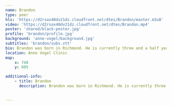 ```yaml
---
name: Brandon
type: peer
hls: 'https://d2rsox40dv21dz.cloudfront.net/dtes/Brandon/master.m3u8'
video: 'https://d2rsox40dv21dz.cloudfront.net/dtes/Brandon.mp4'
poster: 'shared/black-poster.jpg'
profile: 'brandon/profile.jpg'
background: 'anne-vogel/background.jpg'
subtitles: 'brandon/subs.vtt'
bio: Brandon was born in Richmond. He is currently three and a half years in recovery from multiple different addictions throughout many years. He used to play soccer at a highly competitive level and has also coached youth soccer in Richmond for over ten years. The reason he is involved in stigma work is because he knows many people who have lost their life and had negative experience with health care providers. So if he can help change the way health care providers treat people with substance use and mental health when accessing health care.
location: Anne Vogel Clinic
map:
    x: 740
    y: 605

additional-info: 
    - title: Brandon
      description: Brandon was born in Richmond. He is currently three and a half years in recovery from multiple different addictions throughout many years. He used to play soccer at a highly competitive level and has also coached youth soccer in Richmond for over ten years. The reason he is involved in stigma work is because he knows many people who have lost their life and had negative experience with health care providers. So if he can help change the way health care providers treat people with substance use and mental health when accessing health care.
    

---
```

